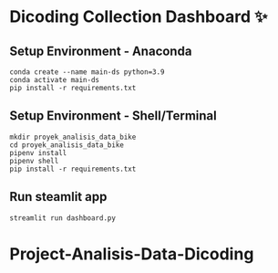 # Dicoding Collection Dashboard ✨

## Setup Environment - Anaconda
```
conda create --name main-ds python=3.9
conda activate main-ds
pip install -r requirements.txt
```

## Setup Environment - Shell/Terminal
```
mkdir proyek_analisis_data_bike
cd proyek_analisis_data_bike
pipenv install
pipenv shell
pip install -r requirements.txt
```

## Run steamlit app
```
streamlit run dashboard.py
```
# Project-Analisis-Data-Dicoding
